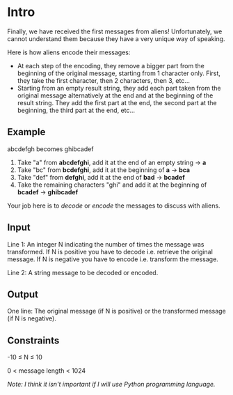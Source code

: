 # Intro
Finally, we have received the first messages from aliens! Unfortunately, we cannot understand them because they have a very unique way of speaking.

Here is how aliens encode their messages:
- At each step of the encoding, they remove a bigger part from the beginning of the original message, starting from 1 character only. First, they take the first character, then 2 characters, then 3, etc...
- Starting from an empty result string, they add each part taken from the original message alternatively at the end and at the beginning of the result string. They add the first part at the end, the second part at the beginning, the third part at the end, etc...

## Example
abcdefgh becomes ghibcadef

1) Take "a" from **abcdefghi**, add it at the end of an empty string -> **a**
2) Take "bc" from **bcdefghi**, add it at the beginning of **a** -> **bca**
3) Take "def" from **defghi**, add it at the end of **bad** -> **bcadef**
4) Take the remaining characters "ghi" and add it at the beginning of **bcadef** -> **ghibcadef**

Your job here is to _decode_ or _encode_ the messages to discuss with aliens.

## Input
Line 1: An integer N indicating the number of times the message was transformed. If N is positive you have to decode i.e. retrieve the original message. If N is negative you have to encode i.e. transform the message.

Line 2: A string message to be decoded or encoded.

## Output
One line: The original message (if N is positive) or the transformed message (if N is negative).

## Constraints
-10 ≤ N ≤ 10

0 < message length < 1024

_Note: I think it isn't important if I will use Python programming language._